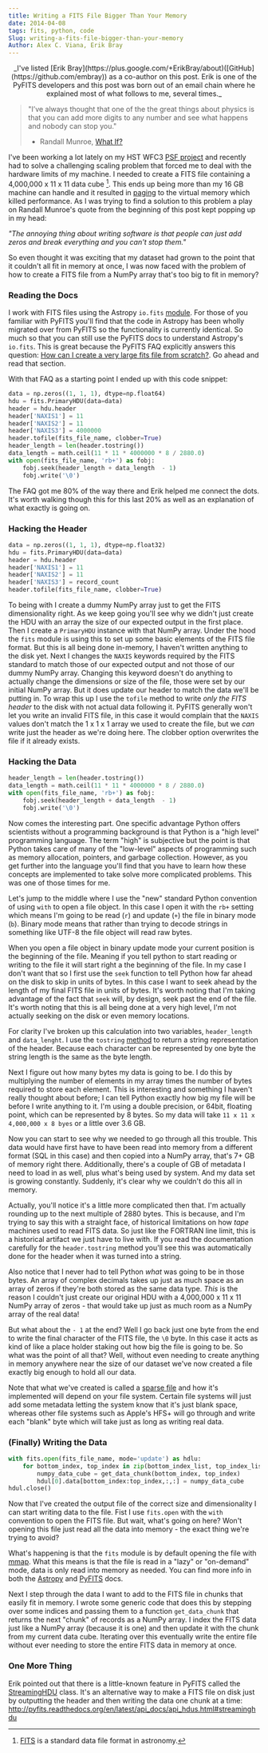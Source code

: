 ```yaml
---
title: Writing a FITS File Bigger Than Your Memory
date: 2014-04-08
tags: fits, python, code
Slug: writing-a-fits-file-bigger-than-your-memory
Author: Alex C. Viana, Erik Bray
---
```


<center>_I've listed [Erik Bray](https://plus.google.com/+ErikBray/about)([GitHub](https://github.com/embray)) as a co-author on this post. Erik is one of the PyFITS developers and this post was born out of an email chain where he explained most of what follows to me, several times._</center>


> "I’ve always thought that one of the the great things about physics is that you can add more digits to any number and see what happens and nobody can stop you."  
> - Randall Munroe, [What If?](https://what-if.xkcd.com/20/)


I've been working a lot lately on my HST WFC3 [PSF project](http://acviana.github.io/tag/psf.html) and recently had to solve a challenging scaling problem that forced me to deal with the hardware limits of my machine. I needed to create a FITS file containing a 4,000,000 x 11 x 11 data cube [^1]. This ends up being more than my 16 GB machine can handle and it resulted in [paging](http://en.wikipedia.org/wiki/Paging) to the virtual memory which killed performance. As I was trying to find a solution to this problem a play on Randall Munroe's quote from the beginning of this post kept popping up in my head:

_"The annoying thing about writing software is that people can just add zeros and break everything and you can't stop them."_ 

So even thought it was exciting that my dataset had grown to the point that it couldn't all fit in memory at once, I was now faced with the problem of how to create a FITS file from a NumPy array that's too big to fit in memory?

### Reading the Docs

I work with FITS files using the Astropy `io.fits` [module](http://astropy.readthedocs.org/en/latest/io/fits/index.html). For those of you familiar with PyFITS you'll find that the code in Astropy has been wholly migrated over from PyFITS so the functionality is currently identical. So much so that you can still use the PyFITS docs to understand Astropy's `io.fits`. This is great because the PyFITS FAQ explicitly answers this question: [How can I create a very large fits file from scratch?](http://pyfits.readthedocs.org/en/latest/appendix/faq.html#how-can-i-create-a-very-large-fits-file-from-scratch). Go ahead and read that section. 

With that FAQ as a starting point I ended up with this code snippet:

```python
data = np.zeros((1, 1, 1), dtype=np.float64)
hdu = fits.PrimaryHDU(data=data)
header = hdu.header
header['NAXIS1'] = 11
header['NAXIS2'] = 11
header['NAXIS3'] = 4000000
header.tofile(fits_file_name, clobber=True)
header_length = len(header.tostring())
data_length = math.ceil(11 * 11 * 4000000 * 8 / 2880.0)
with open(fits_file_name, 'rb+') as fobj:
    fobj.seek(header_length + data_length  - 1)
    fobj.write('\0')
```

The FAQ got me 80% of the way there and Erik helped me connect the dots. It's worth walking though this for this last 20% as well as an explanation of what exactly is going on.

### Hacking the Header

```python
data = np.zeros((1, 1, 1), dtype=np.float32)
hdu = fits.PrimaryHDU(data=data)
header = hdu.header
header['NAXIS1'] = 11
header['NAXIS2'] = 11
header['NAXIS3'] = record_count
header.tofile(fits_file_name, clobber=True)
```

To being with I create a dummy NumPy array just to get the FITS dimensionality right. As we keep going you'll see why we didn't just create the HDU with an array the size of our expected output in the first place. Then I create a `PrimaryHDU` instance with that NumPy array. Under the hood the `fits` module is using this to set up some basic elements of the FITS file format. But this is all being done in-memory, I haven't written anything to the disk yet. Next I changes the `NAXIS` keywords required by the FITS standard to match those of our expected output and not those of our dummy NumPy array. Changing this keyword doesn't do anything to actually change the dimensions or size of the file, those were set by our initial NumPy array. But it does update our header to match the data we'll be putting in. To wrap this up I use the `tofile` method to write _only the FITS header_ to the disk with not actual data following it. PyFITS generally won't let you write an invalid FITS file, in this case it would complain that the `NAXIS` values don't match the 1 x 1 x 1 array we used to create the file, but we _can_ write just the header as we're doing here. The clobber option overwrites the file if it already exists. 

### Hacking the Data

```python
header_length = len(header.tostring())
data_length = math.ceil(11 * 11 * 4000000 * 8 / 2880.0)
with open(fits_file_name, 'rb+') as fobj:
    fobj.seek(header_length + data_length  - 1)
    fobj.write('\0')
```

Now comes the interesting part. One specific advantage Python offers scientists without a programming background is that Python is a "high level" programming language. The term "high" is subjective but the point is that Python takes care of many of the "low-level" aspects of programming such as memory allocation, pointers, and garbage collection. However, as you get further into the language you'll find that you have to learn how these concepts are implemented to take solve more complicated problems. This was one of those times for me.

Let's jump to the middle where I use the "new" standard Python convention of using `with` to open a file object. In this case I open it with the `rb+` setting which means I'm going to be read (`r`) and update (`+`) the file in binary mode (`b`). Binary mode means that rather than trying to decode strings in something like UTF-8 the file object will read raw bytes. 

When you open a file object in binary update mode your current position is the beginning of the file. Meaning if you tell python to start reading or writing to the file it will start right a the beginning of the file. In my case I don't want that so I first use the `seek` function to tell Python how far ahead on the disk to skip in units of bytes. In this case I want to seek ahead by the length of my final FITS file in units of bytes. It's worth noting that I'm taking advantage of the fact that `seek` will, by design, seek past the end of the file. It's worth noting that this is all being done at a very high level, I'm not actually seeking on the disk or even memory locations. 

For clarity I've broken up this calculation into two variables, `header_length` and `data_lenght`. I use the `tostring` [method](http://stsdas.stsci.edu/stsci_python_sphinxdocs_2.13/pyfits/api_docs/api_headers.html?highlight=tostring#pyfits.Header.tostring) to return a string representation of the header. Because each character can be represented by one byte the string length is the same as the byte length.

Next I figure out how many bytes my data is going to be. I do this by multiplying the number of elements in my array times the number of bytes required to store each element. This is interesting and something I haven't really thought about before; I can tell Python exactly how big my file will be before I write anything to it. I'm using a double precision, or 64bit, floating point, which can be represented by 8 bytes. So my data will take `11 x 11 x 4,000,000 x 8 byes` or a little over 3.6 GB. 

Now you can start to see why we needed to go through all this trouble. This data would have first have to have been read into memory from a different format (SQL in this case) and then copied into a NumPy array, that's 7+ GB of memory right there. Additionally, there's a couple of GB of metadata I need to load in as well, plus what's being used by system. And my data set is growing constantly. Suddenly, it's clear why we couldn't do this all in memory. 

Actually, you'll notice it's a little more complicated then that. I'm actually rounding up to the next multiple of 2880 bytes. This is because, and I'm trying to say this with a straight face, of historical limitations on how _tape_ machines used to read FITS data. So just like the FORTRAN line limit, this is a historical artifact we just have to live with. If you read the documentation carefully for the `header.tostring` method you'll see this was automatically done for the header when it was turned into a string.

Also notice that I never had to tell Python _what_ was going to be in those bytes. An array of complex decimals takes up just as much space as an array of zeros if they're both stored as the same data type. _This_ is the reason I couldn't just create our original HDU with a 4,000,000 x 11 x 11 NumPy array of zeros - that would take up just as much room as a NumPy array of the real data! 

But what about the `- 1` at the end? Well I go back just one byte from the end to write the final character of the FITS file, the `\0` byte. In this case it acts as kind of like a place holder staking out how big the file is going to be. So what was the point of all that? Well, without even needing to create anything in memory anywhere near the size of our dataset we've now created a file exactly big enough to hold all our data. 

Note that what we've created is called a [sparse file](http://en.wikipedia.org/wiki/Sparse_file) and how it's implemented will depend on your file system. Certain file systems will just add some metadata letting the system know that it's just blank space, whereas other file systems such as Apple's HFS+ will go through and write each "blank" byte which will take just as long as writing real data.


### (Finally) Writing the Data

```python
with fits.open(fits_file_name, mode='update') as hdlu:
    for bottom_index, top_index in zip(bottom_index_list, top_index_list):
        numpy_data_cube = get_data_chunk(bottom_index, top_index)
        hdul[0].data[bottom_index:top_index,:,:] = numpy_data_cube 
hdul.close() 
```

Now that I've created the output file of the correct size and dimensionality I can start writing data to the file. Fist I use `fits.open` with the `with` convention to open the FITS file. But wait, what's going on here? Won't opening this file just read all the data into memory - the exact thing we're trying to avoid?

What's happening is that the `fits` module is by default opening the file with [mmap](http://en.wikipedia.org/wiki/Mmap). What this means is that the file is read in a "lazy" or "on-demand" mode, data is only read into memory as needed. You can find more info in both the [Astropy](http://astropy.readthedocs.org/en/latest/io/fits/index.html#working-with-large-files
) and [PyFITS](http://pyfits.readthedocs.org/en/latest/appendix/faq.html#how-do-i-open-a-very-large-image-that-won-t-fit-in-memory) docs.

Next I step through the data I want to add to the FITS file in chunks that easily fit in memory. I wrote some generic code that does this by stepping over some indices and passing them to a function `get_data_chunk` that returns the next "chunk" of records as a NumPy array. I index the FITS data just like a NumPy array (because it is one) and then update it with the chunk from my current data cube. Iterating over this eventually write the entire file without ever needing to store the entire FITS data in memory at once.

### One More Thing

Erik pointed out that there is a little-known feature in PyFITS called the [StreamingHDU](https://github.com/spacetelescope/PyFITS/blob/master/lib/pyfits/hdu/streaming.py) class. It's an alternative way to make a FITS file on disk just by outputting the header and then writing the data one chunk at a time: http://pyfits.readthedocs.org/en/latest/api_docs/api_hdus.html#streaminghdu

[^1]: [FITS](http://en.wikipedia.org/wiki/FITS) is a standard data file format in astronomy.
